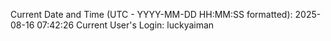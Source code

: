 Current Date and Time (UTC - YYYY-MM-DD HH:MM:SS formatted): 2025-08-16 07:42:26
Current User's Login: luckyaiman
